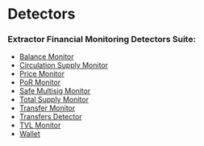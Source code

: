 # Detectors

### Extractor Financial Monitoring Detectors Suite:&#x20;


* [Balance Monitor](./balance-monitor.md)
* [Circulation Supply Monitor](./circulation-supply-monitor.md)
* [Price Monitor](./price-monitor.md)
* [PoR Monitor](./proof-of-reserves-monitor.md)
* [Safe Multisig Monitor](./safe-multisig-monitor.md)
* [Total Supply Monitor](./total-supply-monitor.md)
* [Transfer Monitor](./transfer-monitor.md)
* [Transfers Detector](./transfers-detector.md)
* [TVL Monitor](./tvl-monitor.md)
* [Wallet](./wallet.md)







##

##

##
